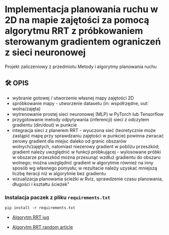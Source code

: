 # Implementacja planowania ruchu w 2D na mapie zajętości za pomocą algorytmu RRT z próbkowaniem sterowanym gradientem ograniczeń z sieci neuronowej
Projekt zaliczeniowy z przedmiotu Metody i algorytmy planowania ruchu 

## 🛠  OPIS

- wybranie gotowej / utworzenie własnej mapy zajętości 2D
- spróbkowanie mapy - utworzenie datasetu (in: współrzędne, out: wolna/zajęta)
- wytrenowanie prostej sieci neuronowej (MLP) w PyTorch lub Tensorflow
- przygotowanie metody odpytywania (inferencji) sieci z odczytem gradientu (din/dout) w punkcie
- integracja sieci z planerem RRT - wyuczona sieć (teoretycznie może zastąpić mapę przy sprawdzaniu zajętości w punkcie) powinna zwracać zerowy gradient dla miejsc daleko od granic obszarów wolnych/zajętych, natomiast niezerowy gradient w pobliżu przeszkód; gradient należy uwzględnić w funkcji próbkującej - wylosowane próbki w obszarze przeszkód można przesunąć wzdłuż gradientu do obszaru wolnego; można uwzględnić gradient w algorytmie również na inny sposób wg własnego pomysłu; w rezultacie należy uzyskać mniejszą liczbę iteracji niż w algorytmie bez gradientu
- wizualizacja planowania ścieżki w Rviz, sprawdzenie czasu planowania, długości i kształtu ścieżek"


### Instalacja paczek z pliku `requirements.txt`

`pip install -r requirements.txt`


- [Algorytm RRT jug](https://put-jug.github.io/lab-miapr/Lab%206%20-%20Algorytmy%20poszukiwania%20%C5%9Bcie%C5%BCki%20pr%C3%B3bkuj%C4%85ce%20przestrze%C5%84%20poszukiwa%C5%84%20na%20przyk%C5%82adzie%20RRT%20(Rapidly-exploring%20Random%20Tree).html)

- [Algorytm RRT random article](https://theclassytim.medium.com/robotic-path-planning-rrt-and-rrt-212319121378)	

